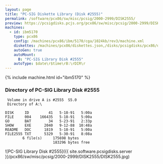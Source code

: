 ```yaml
---
layout: page
title: "PC-SIG Diskette Library (Disk #2555)"
permalink: /software/pcx86/sw/misc/pcsig/2000-2999/DISK2555/
preview: https://pcsigdisks.pcjs.org/pcx86/sw/misc/pcsig/2000-2999/DISK2555/DISK2555.jpg
machines:
  - id: ibm5170
    type: pcx86
    config: /machines/pcx86/ibm/5170/cga/1024kb/rev3/machine.xml
    diskettes: /machines/pcx86/diskettes.json,/disks/pcsigdisks/pcx86/diskettes.json
    autoGen: true
    autoMount:
      B: "PC-SIG Library Disk #2555"
    autoType: $date\r$time\rB:\rDIR\r
---
```


{% include machine.html id="ibm5170" %}

### Directory of PC-SIG Library Disk #2555

     Volume in drive A is #2555  S5.0
     Directory of A:\

    DISK     ID         41   5-18-91   5:00a
    FILE     004    166435   5-18-91   5:00a
    GO       BAT        34   5-23-91   2:33p
    SHOW     EXE      2040   9-12-88  10:48a
    README   DOC      1819   5-18-91   5:00a
    FILE2555 TXT      5329   5-30-91   8:08a
            6 file(s)     175698 bytes
                          183296 bytes free

![PC-SIG Library Disk #2555]({{ site.software.pcsigdisks.server }}/pcx86/sw/misc/pcsig/2000-2999/DISK2555/DISK2555.jpg)
